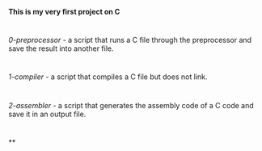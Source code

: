 **This is my very first project on C**
#
*0-preprocessor* -  a script that runs a C file through the preprocessor and save the result into another file.
#
*1-compiler* - a script that compiles a C file but does not link.
#
*2-assembler* -  a script that generates the assembly code of a C code and save it in an output file.
#
**

